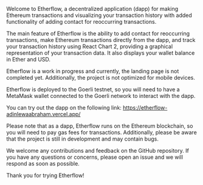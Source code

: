 Welcome to Etherflow, a decentralized application (dapp) for making Ethereum transactions and visualizing your transaction history with added functionality of adding contact for reoccurring transactions.

The main feature of Etherflow is the ability to add contact for reoccurring transactions, make Ethereum transactions directly from the dapp, and track your transaction history using React Chart 2, providing a graphical representation of your transaction data. It also displays your wallet balance in Ether and USD.

Etherflow is a work in progress and currently, the landing page is not completed yet. Additionally, the project is not optimized for mobile devices.

Etherflow is deployed to the Goerli testnet, so you will need to have a MetaMask wallet connected to the Goerli network to interact with the dapp.

You can try out the dapp on the following link: https://etherflow-adinlewaabraham.vercel.app/

Please note that as a dapp, Etherflow runs on the Ethereum blockchain, so you will need to pay gas fees for transactions. Additionally, please be aware that the project is still in development and may contain bugs.

We welcome any contributions and feedback on the GitHub repository. If you have any questions or concerns, please open an issue and we will respond as soon as possible.

Thank you for trying Etherflow!
